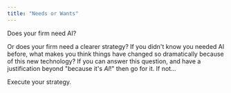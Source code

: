 ```yaml
---
title: "Needs or Wants"
---
```


Does your firm need AI?

Or does your firm need a clearer strategy?
If you didn't know you needed AI before, what makes you think things have changed so dramatically because of this new technology?
If you can answer this question, and have a justification beyond "because it's *AI*!" then go for it.
If not...

Execute your strategy. 


